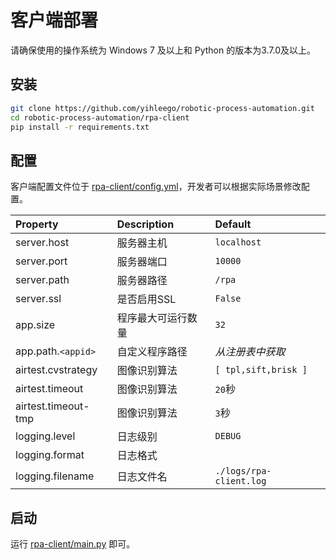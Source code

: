 # 客户端部署

请确保使用的操作系统为 Windows 7 及以上和 Python 的版本为3.7.0及以上。

## 安装

```bash
git clone https://github.com/yihleego/robotic-process-automation.git
cd robotic-process-automation/rpa-client
pip install -r requirements.txt
```

## 配置

客户端配置文件位于 [rpa-client/config.yml](../rpa-client/config.yml)，开发者可以根据实际场景修改配置。

| Property            | Description | Default                 |
|:--------------------|:------------|:------------------------|
| server.host         | 服务器主机       | `localhost`             |
| server.port         | 服务器端口       | `10000`                 |
| server.path         | 服务器路径       | `/rpa`                  |
| server.ssl          | 是否启用SSL     | `False`                 |
| app.size            | 程序最大可运行数量   | `32`                    |
| app.path.`<appid>`  | 自定义程序路径     | *从注册表中获取*               |
| airtest.cvstrategy  | 图像识别算法      | `[ tpl,sift,brisk ]`    |
| airtest.timeout     | 图像识别算法      | `20`秒                   |
| airtest.timeout-tmp | 图像识别算法      | `3`秒                    |
| logging.level       | 日志级别        | `DEBUG`                 |
| logging.format      | 日志格式        |                         |
| logging.filename    | 日志文件名       | `./logs/rpa-client.log` |

## 启动

运行 [rpa-client/main.py](../rpa-client/main.py) 即可。
